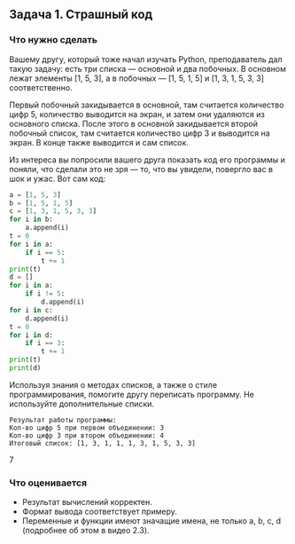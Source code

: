 ## Задача 1. Страшный код
### Что нужно сделать
Вашему другу, который тоже начал изучать Python, преподаватель дал такую задачу: есть три списка — основной и два побочных. В основном лежат элементы [1, 5, 3], а в побочных — [1, 5, 1, 5] и [1, 3, 1, 5, 3, 3] соответственно. 

Первый побочный закидывается в основной, там считается количество цифр 5, количество выводится на экран, и затем они удаляются из основного списка. После этого в основной закидывается второй побочный список, там считается количество цифр 3 и выводится на экран. В конце также выводится и сам список.

Из интереса вы попросили вашего друга показать код его программы и поняли, что сделали это не зря — то, что вы увидели, повергло вас в шок и ужас. Вот сам код:

```python
a = [1, 5, 3]
b = [1, 5, 1, 5]
c = [1, 3, 1, 5, 3, 3]
for i in b:
    a.append(i)
t = 0
for i in a:
    if i == 5:
        t += 1
print(t)
d = []
for i in a:
    if i != 5:
        d.append(i)
for i in c:
    d.append(i)
t = 0
for i in d:
    if i == 3:
        t += 1
print(t)
print(d)
```
Используя знания о методах списков, а также о стиле программирования, помогите другу переписать программу. Не используйте дополнительные списки.

```
Результат работы программы:
Кол-во цифр 5 при первом объединении: 3
Кол-во цифр 3 при втором объединении: 4
Итоговый список: [1, 3, 1, 1, 1, 3, 1, 5, 3, 3]
```
7
### Что оценивается
- Результат вычислений корректен.
- Формат вывода соответствует примеру.
- Переменные и функции имеют значащие имена, не только a, b, c, d (подробнее об этом в видео 2.3).
